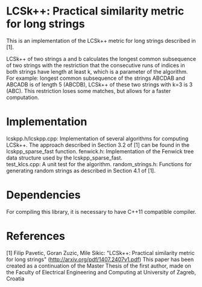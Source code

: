 LCSk++: Practical similarity metric for long strings
======

This is an implementation of the LCSk++ metric for long strings described in [1].

LCSk++ of two strings a and b calculates the longest common subsequence of two strings with
the restriction that the consecutive runs of indices in both strings have length at least k,
which is a parameter of the algorithm. For example: longest common subsequence of the strings
ABCDAB and ABCADB is of length 5 (ABCDB), LCSk++ of these two strings with k=3 is 3 (ABC).
This restriction loses some matches, but allows for a faster computation.

Implementation
======
lcskpp.h/lcskpp.cpp: Implementation of several algorithms for computing LCSk++. The approach described 
                     in Section 3.2 of [1] can be found in the lcskpp_sparse_fast function.
fenwick.h: Implementation of the Fenwick tree data structure used by the lcskpp_sparse_fast.                     
test_klcs.cpp: A unit test for the algorithm.
random_strings.h: Functions for generating random strings as described in Section 4.1 of [1].
                     
Dependencies
============
For compiling this library, it is necessary to have C++11 compatible compiler.

References
==========
[1] Filip Pavetic, Goran Zuzic, Mile Sikic: "LCSk++: Practical similarity metric for long strings" 
    (http://arxiv.org/pdf/1407.2407v1.pdf)
    This paper has been created as a continuation of the Master Thesis of the first author,
    made on the Faculty of Electrical Engineering and Computing at University of Zagreb, Croatia
